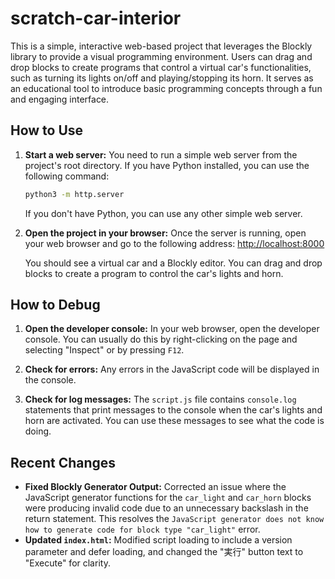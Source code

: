 # scratch-car-interior

This is a simple, interactive web-based project that leverages the Blockly library to provide a visual programming environment. Users can drag and drop blocks to create programs that control a virtual car's functionalities, such as turning its lights on/off and playing/stopping its horn. It serves as an educational tool to introduce basic programming concepts through a fun and engaging interface.

## How to Use

1.  **Start a web server:**
    You need to run a simple web server from the project's root directory. If you have Python installed, you can use the following command:
    ```bash
    python3 -m http.server
    ```
    If you don't have Python, you can use any other simple web server.

2.  **Open the project in your browser:**
    Once the server is running, open your web browser and go to the following address:
    [http://localhost:8000](http://localhost:8000)

    You should see a virtual car and a Blockly editor. You can drag and drop blocks to create a program to control the car's lights and horn.

## How to Debug

1.  **Open the developer console:**
    In your web browser, open the developer console. You can usually do this by right-clicking on the page and selecting "Inspect" or by pressing `F12`.

2.  **Check for errors:**
    Any errors in the JavaScript code will be displayed in the console.

3.  **Check for log messages:**
    The `script.js` file contains `console.log` statements that print messages to the console when the car's lights and horn are activated. You can use these messages to see what the code is doing.

## Recent Changes

-   **Fixed Blockly Generator Output:** Corrected an issue where the JavaScript generator functions for the `car_light` and `car_horn` blocks were producing invalid code due to an unnecessary backslash in the return statement. This resolves the `JavaScript generator does not know how to generate code for block type "car_light"` error.
-   **Updated `index.html`:** Modified script loading to include a version parameter and defer loading, and changed the "実行" button text to "Execute" for clarity.
